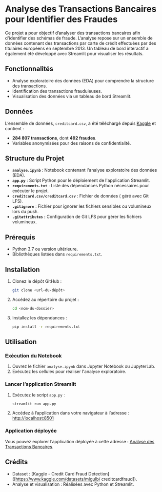 # Analyse des Transactions Bancaires pour Identifier des Fraudes

Ce projet a pour objectif d’analyser des transactions bancaires afin d'identifier des schémas de fraude. L’analyse repose sur un ensemble de données contenant des transactions par carte de crédit effectuées par des titulaires européens en septembre 2013. Un tableau de bord interactif a également été développé avec Streamlit pour visualiser les résultats.

## Fonctionnalités
- Analyse exploratoire des données (EDA) pour comprendre la structure des transactions.
- Identification des transactions frauduleuses.
- Visualisation des données via un tableau de bord Streamlit.

## Données
L’ensemble de données, `creditcard.csv`, a été téléchargé depuis [Kaggle](https://www.kaggle.com/) et contient :
- **284 807 transactions**, dont **492 fraudes**.
- Variables anonymisées pour des raisons de confidentialité.

## Structure du Projet
- **`analyse.ipynb`** : Notebook contenant l'analyse exploratoire des données (EDA).
- **`app.py`** : Script Python pour le déploiement de l'application Streamlit.
- **`requirements.txt`** : Liste des dépendances Python nécessaires pour exécuter le projet.
- **`creditcard.csv/creditcard.csv`** : Fichier de données ( géré avec Git LFS).
- **`.gitignore`** : Fichier pour ignorer les fichiers sensibles ou volumineux lors du push.
- **`.gitattributes`** : Configuration de Git LFS pour gérer les fichiers volumineux.

## Prérequis
- Python 3.7 ou version ultérieure.
- Bibliothèques listées dans `requirements.txt`.

## Installation
1. Clonez le dépôt GitHub :
   ```bash
   git clone <url-du-dépôt>
   ```
2. Accédez au répertoire du projet :
   ```bash
   cd <nom-du-dossier>
   ```
3. Installez les dépendances :
   ```bash
   pip install -r requirements.txt
   ```

## Utilisation
### Exécution du Notebook
1. Ouvrez le fichier `analyse.ipynb` dans Jupyter Notebook ou JupyterLab.
2. Exécutez les cellules pour réaliser l'analyse exploratoire.

### Lancer l’application Streamlit
1. Exécutez le script `app.py` :
   ```bash
   streamlit run app.py
   ```
2. Accédez à l’application dans votre navigateur à l’adresse :
   [http://localhost:8501](http://localhost:8501)

### Application déployée
Vous pouvez explorer l’application déployée à cette adresse : [Analyse des Transactions Bancaires](https://analysetransactionbancaire.streamlit.app/).

## Crédits
- Dataset : [Kaggle - Credit Card Fraud Detection]([https://www.kaggle.com/datasets/mlgulb/
creditcardfraud]).
- Analyse et visualisation : Réalisées avec Python et Streamlit.


